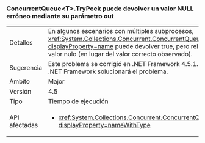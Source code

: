 ### <a name="concurrentqueuelttgttrypeek-can-return-an-erroneous-null-via-its-out-parameter"></a>ConcurrentQueue&lt;T&gt;.TryPeek puede devolver un valor NULL erróneo mediante su parámetro out

|   |   |
|---|---|
|Detalles|En algunos escenarios con múltiples subprocesos, <xref:System.Collections.Concurrent.ConcurrentQueue%601.TryPeek(%600@)?displayProperty=name> puede devolver true, pero rellenar el parámetro out con un valor nulo (en lugar del valor correcto observado).|
|Sugerencia|Este problema se corrigió en .NET Framework 4.5.1. Actualizar a esta versión de .NET Framework solucionará el problema.|
|Ámbito|Major|
|Versión|4.5|
|Tipo|Tiempo de ejecución|
|API afectadas|<ul><li><xref:System.Collections.Concurrent.ConcurrentQueue%601.TryPeek(%600@)?displayProperty=nameWithType></li></ul>|

